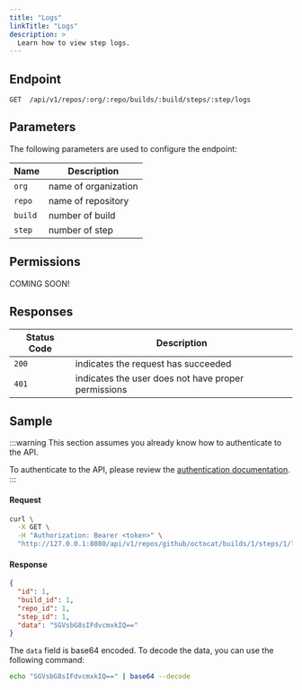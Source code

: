 ```yaml
---
title: "Logs"
linkTitle: "Logs"
description: >
  Learn how to view step logs.
---
```


## Endpoint

```
GET  /api/v1/repos/:org/:repo/builds/:build/steps/:step/logs
```

## Parameters

The following parameters are used to configure the endpoint:

| Name    | Description          |
| ------- | -------------------- |
| `org`   | name of organization |
| `repo`  | name of repository   |
| `build` | number of build      |
| `step`  | number of step       |

## Permissions

COMING SOON!

## Responses

| Status Code | Description                                         |
| ----------- | --------------------------------------------------- |
| `200`       | indicates the request has succeeded                 |
| `401`       | indicates the user does not have proper permissions |

## Sample

:::warning
This section assumes you already know how to authenticate to the API.

To authenticate to the API, please review the [authentication documentation](/docs/reference/api/authentication.md).
:::

#### Request

```sh
curl \
  -X GET \
  -H "Authorization: Bearer <token>" \
  "http://127.0.0.1:8080/api/v1/repos/github/octocat/builds/1/steps/1/logs"
```

#### Response

```json
{
  "id": 1,
  "build_id": 1,
  "repo_id": 1,
  "step_id": 1,
  "data": "SGVsbG8sIFdvcmxkIQ=="
}
```

The `data` field is base64 encoded. To decode the data, you can use the following command:

```sh
echo "SGVsbG8sIFdvcmxkIQ==" | base64 --decode
```

